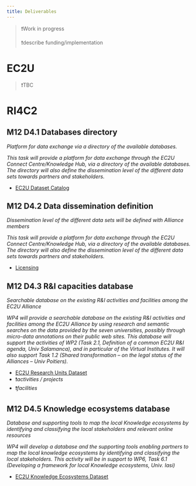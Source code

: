 ```yaml
---
title: Deliverables
---
```


> ❗️Work in progress
>
> ❗️describe funding/implementation

# EC2U

> ❗️TBC

# RI4C2

## M12 D4.1 Databases directory

*Platform for data exchange via a directory of the available databases.*

*This task will provide a platform for data exchange through the EC2U Connect Centre/Knowledge Hub, via a directory of
the available databases. The directory will also define the dissemination level of the different data sets towards
partners and stakeholders.*

* [EC2U Dataset Catalog](../datasets/index.md)

## M12 D4.2 Data dissemination definition

*Dissemination level of the different data sets will be defined with Alliance members*

*This task will provide a platform for data exchange through the EC2U Connect Centre/Knowledge Hub, via a directory of
the available databases. The directory will also define the dissemination level of the different data sets towards
partners and stakeholders.*

* [Licensing](licensing.md)

## M12 D4.3 R&I capacities database

*Searchable database on the existing R&I activities and facilities among the EC2U Alliance*

*WP4 will provide a searchable database on the existing R&I activities and facilities among the EC2U Alliance by using
research and semantic searches on the data provided by the seven universities, possibly through micro-data annotations on
their public web sites. This database will support the activities of WP2 (Task 2.1, Definition of a common EC2U R&I
agenda, Univ Salamanca), and in particular of the Virtual Institutes. It will also support Task 1.2 (Shared
transformation – on the legal status of the Alliances – Univ Poitiers).*

* [EC2U Research Units Dataset](../datasets/units.md)
* ❗️*activities / projects*
* ❗️*facilities*

## M12 D4.5 Knowledge ecosystems database

*Database and supporting tools to map the local Knowledge ecosystems by identifying and classifying the local
stakeholders and relevant online resources*

*WP4 will develop a database and the supporting tools enabling partners to map the local knowledge ecosystems by
identifying and classifying the local stakeholders. This activity will be in support to WP6, Task 6.1 (Developing a
framework for local Knowledge ecosystems, Univ. Iasi)*

* [EC2U Knowledge Ecosystems Dataset](../datasets/ecosystems.md)
